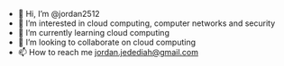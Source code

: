 - 👋 Hi, I’m @jordan2512
- 👀 I’m interested in cloud computing, computer networks and security
- 🌱 I’m currently learning cloud computing
- 💞️ I’m looking to collaborate on cloud computing 
- 📫 How to reach me jordan.jedediah@gmail.com

<!---
jordan2512/jordan2512 is a ✨ special ✨ repository because its `README.md` (this file) appears on your GitHub profile.
You can click the Preview link to take a look at your changes.
--->
